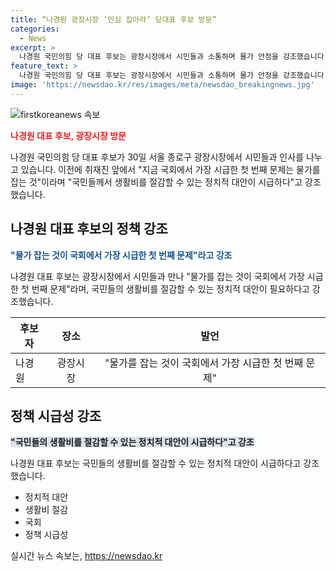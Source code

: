 ```yaml
---
title: “나경원 광장시장 ‘민심 잡아라’ 당대표 후보 방문”
categories:
  - News
excerpt: >
  나경원 국민의힘 당 대표 후보는 광장시장에서 시민들과 소통하며 물가 안정을 강조했습니다. 그는 국회에서 가장 시급한 문제는 물가 안정화라며 국민들이 생활비를 줄일 수 있는 정치적 대안이 필요하다고 말했습니다.
feature_text: >
  나경원 국민의힘 당 대표 후보는 광장시장에서 시민들과 소통하며 물가 안정을 강조했습니다. 그는 국회에서 가장 시급한 문제는 물가 안정화라며 국민들이 생활비를 줄일 수 있는 정치적 대안이 필요하다고 말했습니다.
image: 'https://newsdao.kr/res/images/meta/newsdao_breakingnews.jpg'
---
```


<p><img src="https://newsdao.kr/res/images/meta/newsdao_breakingnews.jpg" alt="firstkoreanews 속보" /></p>

<p><b><span style="color: #ee2323;">나경원 대표 후보, 광장시장 방문</span></b></p>

<p>나경원 국민의힘 당 대표 후보가 30일 서울 종로구 광장시장에서 시민들과 인사를 나누고 있습니다. 이전에 취재진 앞에서 "지금 국회에서 가장 시급한 첫 번째 문제는 물가를 잡는 것"이라며 "국민들께서 생활비를 절감할 수 있는 정치적 대안이 시급하다"고 강조했습니다.</p>

<p data-ke-size="size16"></p>

<h2 data-ke-size="size26">나경원 대표 후보의 정책 강조</h2>

<p><b><span style="color: #1a5490;">"물가 잡는 것이 국회에서 가장 시급한 첫 번째 문제"라고 강조</span></b></p>

<p>나경원 대표 후보는 광장시장에서 시민들과 만나 "물가를 잡는 것이 국회에서 가장 시급한 첫 번째 문제"라며, 국민들의 생활비를 절감할 수 있는 정치적 대안이 필요하다고 강조했습니다.</p>

<table>
<thead>
    <tr>
        <th><b>후보자</b></th>
        <th style="text-align: center;"><b>장소</b></th>
        <th style="text-align: center;"><b>발언</b></th>
    </tr>
</thead>
<tbody>
    <tr>
        <td>나경원</td>
        <td style="text-align: center;">광장시장</td>
        <td style="text-align: center;">"물가를 잡는 것이 국회에서 가장 시급한 첫 번째 문제"</td>
    </tr>
</tbody>
</table>

<p data-ke-size="size16"></p>

<h2 data-ke-size="size26">정책 시급성 강조</h2>

<p><b><span style="background-color: #21538527;">"국민들의 생활비를 절감할 수 있는 정치적 대안이 시급하다"고 강조</span></b></p>

<p>나경원 대표 후보는 국민들의 생활비를 절감할 수 있는 정치적 대안이 시급하다고 강조했습니다.</p>

<ul>
    <li>정치적 대안</li>
    <li>생활비 절감</li>
    <li>국회</li>
    <li>정책 시급성</li>
</ul>

<p data-ke-size="size16"></p>
실시간 뉴스 속보는, <a href="https://newsdao.kr" rel="dofollow">https://newsdao.kr</a>


